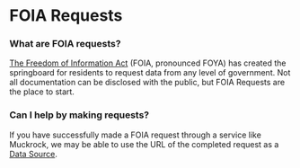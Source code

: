 # FOIA Requests

### What are FOIA requests?

[The Freedom of Information Act](https://en.wikipedia.org/wiki/Freedom\_of\_Information\_Act\_\(United\_States\)) (FOIA, pronounced FOYA) has created the springboard for residents to request data from any level of government. Not all documentation can be disclosed with the public, but FOIA Requests are the place to start.

### Can I help by making requests?

If you have successfully made a FOIA request through a service like Muckrock, we may be able to use the URL of the completed request as a [Data Source](../../data-sources/).
